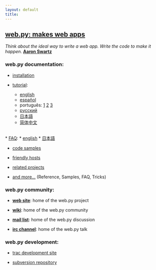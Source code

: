```yaml
---
layout: default
title: 
---
```


**[web.py: makes web apps](http://webpy.org/)**
------------------------------------------

_Think about the ideal way to write a web app. Write the code to make it happen._ [**Aaron Swartz**](http://en.wikipedia.org/wiki/Aaron_Swartz)

### web.py documentation:

* [installation](http://webpy.org/install)

* [tutorial](/tutorial):
    * [english](http://webpy.org/tutorial)
    * [español](/tutorial/es)
    * português: [1](http://www.writely.com/View.aspx?docid=bbcm927cd2fmj) [2](http://www.writely.com/View.aspx?docid=bbcnjdbhbfh6n) [3](http://www.writely.com/View.aspx?docid=bccxp4cgw36p3)
    * [pусский](http://bobuk.infogami.com/webpytrans)
    * [日本語](http://kinneko.googlepages.com/webpy_tutorial_ja)
    * [简体中文](http://www.keli.info/static/webpy-tutorial.html)

<br />* [FAQ](/FAQ):
    * [english](http://webpy.org/faq)
    * [日本語](http://kinneko.googlepages.com/webpy_faq)



* [code samples](/src)

* [friendly hosts](/hosts)

* [related projects](/related)

* [and more...](/Documentation)  (Reference, Samples, FAQ, Tricks)


### web.py community:

* [**web site**](http://webpy.org/): home of the web.py project

* [**wiki**](http://webpy.infogami.com): home of the web.py community

* [**mail list**](http://groups.google.com/group/webpy/ "web.py google group"): home of the web.py discussion

* [**irc channel**](irc://irc.freenode.net/webpy "#webpy on irc.freenode.net"): home of the web.py talk

### web.py development:

* [trac development site](http://webpy.org/track/)

* [subversion repository](http://webpy.org/svn/)
